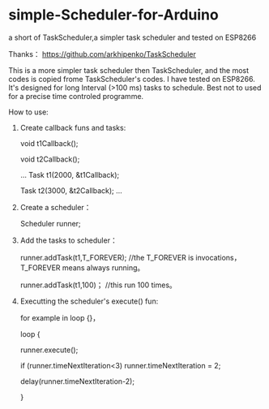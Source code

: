 # simple-Scheduler-for-Arduino
a short of TaskScheduler,a simpler task scheduler and tested on ESP8266


Thanks：
  https://github.com/arkhipenko/TaskScheduler
  
This is a more simpler task scheduler then TaskScheduler, and the most codes is copied frome TaskScheduler's codes.
I have tested on ESP8266.
It's designed for long Interval (>100 ms) tasks to schedule. Best not to used for a precise time controled programme.

How to use:
  1. Create callback funs and tasks:
  
      void t1Callback();
      
      void t2Callback();
      
      ...
      Task t1(2000, &t1Callback);
      
      Task t2(3000, &t2Callback);
      ...
      
  2. Create a scheduler：
  
      Scheduler runner;
      
  3. Add the tasks to scheduler：
  
      runner.addTask(t1,T_FOREVER); //the T_FOREVER is invocations，T_FOREVER means always running。
      
      runner.addTask(t1,100)；      //this run 100 times。
      
  4. Executting the scheduler's execute() fun:
  
        for example in loop {}，
        
        loop {
        
        runner.execute();
        
        if (runner.timeNextIteration<3) runner.timeNextIteration = 2;
        
        delay(runner.timeNextIteration-2);
        
        }
        
